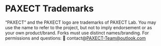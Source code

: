 # PAXECT Trademarks

“PAXECT” and the PAXECT logo are trademarks of PAXECT Lab.
You may use the name to refer to the project, but not to imply endorsement or as your own product/brand.
Forks must use distinct names/branding. For permissions and questions: 📧 contact@PAXECT-Team@outlook.com  
